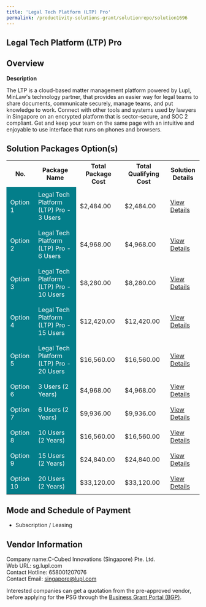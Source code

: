 ```yaml
---
title: 'Legal Tech Platform (LTP) Pro'
permalink: /productivity-solutions-grant/solutionrepo/solution1696
---
```


## Legal Tech Platform (LTP) Pro

## Overview

**Description**

The LTP is a cloud-based matter management platform powered by Lupl, MinLaw's technology partner, that provides an easier way for legal teams to share documents, communicate securely, manage teams, and put knowledge to work. Connect with other tools and systems used by lawyers in Singapore on an encrypted platform that is sector-secure, and SOC 2 compliant. Get and keep your team on the same page with an intuitive and enjoyable to use interface that runs on phones and browsers.

## Solution Packages Option(s)

<table>
<tr>
<th><b>No.</b></th>
<th><b>Package Name</b></th>
<th><b>Total Package Cost</b></th>
<th><b>Total Qualifying Cost</b></th>
<th><b>Solution Details</b></th>
</tr>
<tr>
<td style='padding: 10px; background-color: #037E8A; color: #FFFFFF;'>Option 1</td>
<td style='padding: 10px; background-color: #037E8A; color: #FFFFFF;'>Legal Tech Platform (LTP) Pro - 3 Users</td>
<td style='padding: 10px;'>$2,484.00</td>
<td style='padding: 10px;'>$2,484.00</td>
<td style='padding: 10px;'><a href='/images/psg/C-cubed_Desensitised_Annex_3_040822_Part_1.pdf' target='_blank'>View Details</a></td>
</tr>
<tr>
<td style='padding: 10px; background-color: #037E8A; color: #FFFFFF;'>Option 2</td>
<td style='padding: 10px; background-color: #037E8A; color: #FFFFFF;'>Legal Tech Platform (LTP) Pro - 6 Users</td>
<td style='padding: 10px;'>$4,968.00</td>
<td style='padding: 10px;'>$4,968.00</td>
<td style='padding: 10px;'><a href='/images/psg/C-cubed_Desensitised_Annex_3_040822_Part_2.pdf' target='_blank'>View Details</a></td>
</tr>
<tr>
<td style='padding: 10px; background-color: #037E8A; color: #FFFFFF;'>Option 3</td>
<td style='padding: 10px; background-color: #037E8A; color: #FFFFFF;'>Legal Tech Platform (LTP) Pro - 10 Users</td>
<td style='padding: 10px;'>$8,280.00</td>
<td style='padding: 10px;'>$8,280.00</td>
<td style='padding: 10px;'><a href='/images/psg/C-cubed_Desensitised_Annex_3_040822_Part_3.pdf' target='_blank'>View Details</a></td>
</tr>
<tr>
<td style='padding: 10px; background-color: #037E8A; color: #FFFFFF;'>Option 4</td>
<td style='padding: 10px; background-color: #037E8A; color: #FFFFFF;'>Legal Tech Platform (LTP) Pro - 15 Users</td>
<td style='padding: 10px;'>$12,420.00</td>
<td style='padding: 10px;'>$12,420.00</td>
<td style='padding: 10px;'><a href='/images/psg/C-cubed_Desensitised_Annex_3_040822_Part_4.pdf' target='_blank'>View Details</a></td>
</tr>
<tr>
<td style='padding: 10px; background-color: #037E8A; color: #FFFFFF;'>Option 5</td>
<td style='padding: 10px; background-color: #037E8A; color: #FFFFFF;'>Legal Tech Platform (LTP) Pro - 20 Users</td>
<td style='padding: 10px;'>$16,560.00</td>
<td style='padding: 10px;'>$16,560.00</td>
<td style='padding: 10px;'><a href='/images/psg/C-cubed_Desensitised_Annex_3_040822_Part_5.pdf' target='_blank'>View Details</a></td>
</tr>
<tr>
<td style='padding: 10px; background-color: #037E8A; color: #FFFFFF;'>Option 6</td>
<td style='padding: 10px; background-color: #037E8A; color: #FFFFFF;'>3 Users (2 Years)</td>
<td style='padding: 10px;'>$4,968.00</td>
<td style='padding: 10px;'>$4,968.00</td>
<td style='padding: 10px;'><a href='/images/psg/C_Cubed_LTP_Pro_100823_Desensitised_Annex3_Part1.pdf' target='_blank'>View Details</a></td>
</tr>
<tr>
<td style='padding: 10px; background-color: #037E8A; color: #FFFFFF;'>Option 7</td>
<td style='padding: 10px; background-color: #037E8A; color: #FFFFFF;'>6 Users (2 Years)</td>
<td style='padding: 10px;'>$9,936.00</td>
<td style='padding: 10px;'>$9,936.00</td>
<td style='padding: 10px;'><a href='/images/psg/C_Cubed_LTP_Pro_100823_Desensitised_Annex3_Part2.pdf' target='_blank'>View Details</a></td>
</tr>
<tr>
<td style='padding: 10px; background-color: #037E8A; color: #FFFFFF;'>Option 8</td>
<td style='padding: 10px; background-color: #037E8A; color: #FFFFFF;'>10 Users (2 Years)</td>
<td style='padding: 10px;'>$16,560.00</td>
<td style='padding: 10px;'>$16,560.00</td>
<td style='padding: 10px;'><a href='/images/psg/C_Cubed_LTP_Pro_100823_Desensitised_Annex3_Part3.pdf' target='_blank'>View Details</a></td>
</tr>
<tr>
<td style='padding: 10px; background-color: #037E8A; color: #FFFFFF;'>Option 9</td>
<td style='padding: 10px; background-color: #037E8A; color: #FFFFFF;'>15 Users (2 Years)</td>
<td style='padding: 10px;'>$24,840.00</td>
<td style='padding: 10px;'>$24,840.00</td>
<td style='padding: 10px;'><a href='/images/psg/C_Cubed_LTP_Pro_100823_Desensitised_Annex3_Part4.pdf' target='_blank'>View Details</a></td>
</tr>
<tr>
<td style='padding: 10px; background-color: #037E8A; color: #FFFFFF;'>Option 10</td>
<td style='padding: 10px; background-color: #037E8A; color: #FFFFFF;'>20 Users (2 Years)</td>
<td style='padding: 10px;'>$33,120.00</td>
<td style='padding: 10px;'>$33,120.00</td>
<td style='padding: 10px;'><a href='/images/psg/C_Cubed_LTP_Pro_100823_Desensitised_Annex3_Part5.pdf' target='_blank'>View Details</a></td>
</tr>
</table>

## Mode and Schedule of Payment

 - Subscription / Leasing

## Vendor Information

 Company name:C-Cubed Innovations (Singapore) Pte. Ltd.<br>Web URL: sg.lupl.com <br>Contact Hotline: 658001207076 <br>Contact Email: singapore@lupl.com 

Interested companies can get a quotation from the pre-approved vendor, before applying for the PSG through the <a href='https://www.businessgrants.gov.sg/' target='_blank' rel='noopener'>Business Grant Portal (BGP)</a>.

<script src="/jquery/resize-tables.js"></script>
